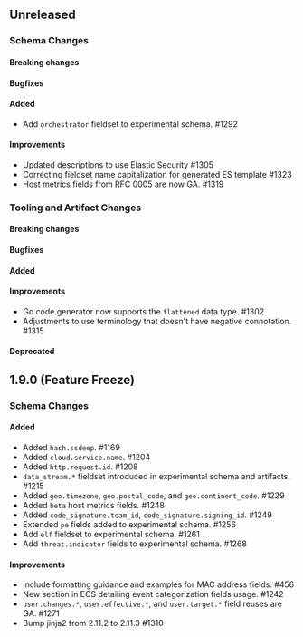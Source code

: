 <!-- When adding an entry to the Changelog:

- Please follow the Keep a Changelog: http://keepachangelog.com/ guidelines.
- Please insert your changelog line ordered by PR ID.
- Make sure you add your entry to the correct section (schema or tooling).

Thanks, you're awesome :-) -->

## Unreleased

### Schema Changes

#### Breaking changes

#### Bugfixes

#### Added

* Add `orchestrator` fieldset to experimental schema. #1292

#### Improvements

* Updated descriptions to use Elastic Security #1305
* Correcting fieldset name capitalization for generated ES template #1323
* Host metrics fields from RFC 0005 are now GA. #1319

### Tooling and Artifact Changes

#### Breaking changes

#### Bugfixes

#### Added

#### Improvements

* Go code generator now supports the `flattened` data type. #1302
* Adjustments to use terminology that doesn't have negative connotation. #1315

#### Deprecated


## 1.9.0 (Feature Freeze)

### Schema Changes

#### Added

* Added `hash.ssdeep`. #1169
* Added `cloud.service.name`. #1204
* Added `http.request.id`. #1208
* `data_stream.*` fieldset introduced in experimental schema and artifacts. #1215
* Added `geo.timezone`, `geo.postal_code`, and `geo.continent_code`. #1229
* Added `beta` host metrics fields. #1248
* Added `code_signature.team_id`, `code_signature.signing_id`. #1249
* Extended `pe` fields added to experimental schema. #1256
* Add `elf` fieldset to experimental schema. #1261
* Add `threat.indicator` fields to experimental schema. #1268

#### Improvements

* Include formatting guidance and examples for MAC address fields. #456
* New section in ECS detailing event categorization fields usage. #1242
* `user.changes.*`, `user.effective.*`, and `user.target.*` field reuses are GA. #1271
* Bump jinja2 from 2.11.2 to 2.11.3 #1310

<!-- All empty sections:

## Unreleased

### Schema Changes
### Tooling and Artifact Changes

#### Breaking changes

#### Bugfixes

#### Added

#### Improvements

#### Deprecated

-->
